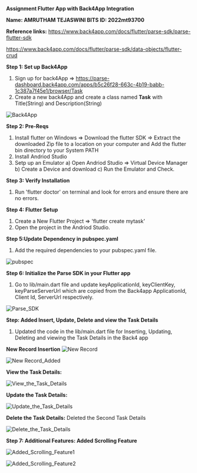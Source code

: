 **Assignment Flutter App with Back4App Integration**

**Name: AMRUTHAM TEJASWINI BITS ID: 2022mt93700**

**Reference links:**
https://www.back4app.com/docs/flutter/parse-sdk/parse-flutter-sdk

https://www.back4app.com/docs/flutter/parse-sdk/data-objects/flutter-crud

**Step 1: Set up Back4App**
1. Sign up for back4App => https://parse-dashboard.back4app.com/apps/b5c26f28-663c-4b19-babb-1c387a7f45e1/browser/Task
2. Create a new back4App and create a class named **Task** with Title(String) and Description(String)

![Back4App](https://github.com/Amruthammm/CrossPlatform_Assignment_Task-App/assets/38911925/84b5334d-05e5-4340-9c0f-cf6e774fe1b2)

**Step 2: Pre-Reqs**
1. Install flutter on Windows => Download the flutter SDK => Extract the downloaded Zip file to a location on your computer and Add the flutter bin directory to your System PATH
2. Install Andriod Studio
3. Setp up an Emulator a) Open Andriod Studio => Virtual Device Manager b) Create a Device and download c) Run the Emulator and Check.

**Step 3: Verify Installation**
1. Run 'flutter doctor' on terminal and look for errors and ensure there are no errors. 


**Step 4: Flutter Setup**
1. Create a New Flutter Project => 'flutter create mytask' 
2. Open the project in the Andriod Studio.

**Step 5:Update Dependency in pubspec.yaml**
1. Add the required dependencies to your pubspec.yaml file.

 ![pubspec](https://github.com/Amruthammm/CrossPlatform_Assignment_Task-App/assets/38911925/75d35c5b-b2f9-4ebd-9b24-7dbc11645e10)


**Step 6: Initialize the Parse SDK in your Flutter app**
1. Go to lib/main.dart file and update keyApplicationId, keyClientKey, keyParseServerUrl which are copied from the Back4app ApplicationId, Client Id, ServerUrl respectively. 

 ![Parse_SDK](https://github.com/Amruthammm/CrossPlatform_Assignment_Task-App/assets/38911925/d4317477-baf1-476f-9df9-0ecc7eed99e6)


**Step: Added Insert, Update, Delete and view the Task Details**
1. Updated the code in the lib/main.dart file for Inserting, Updating, Deleting and viewing the Task Details in the Back4 app


**New Record Insertion**
![New Record](https://github.com/Amruthammm/CrossPlatform_Assignment_Task-App/assets/38911925/27971d6e-2d3f-4556-9d9d-860c22dd3556)

![New Record_Added](https://github.com/Amruthammm/CrossPlatform_Assignment_Task-App/assets/38911925/0d8c06ed-c809-4e2e-abc2-0b90b3f6aba4)


**View the Task Details:**

![View_the_Task_Details](https://github.com/Amruthammm/CrossPlatform_Assignment_Task-App/assets/38911925/d2ff55e3-e38c-405e-8162-963b8ae1e76f)

**Update the Task Details:**

![Update_the_Task_Details](https://github.com/Amruthammm/CrossPlatform_Assignment_Task-App/assets/38911925/3b5e69bd-97b8-4015-bc80-642d9e3d603c)


**Delete the Task Details:**
Deleted the Second Task Details

![Delete_the_Task_Details](https://github.com/Amruthammm/CrossPlatform_Assignment_Task-App/assets/38911925/26689eeb-6c5b-4f39-a799-87afe1a20fb7)


**Step 7: Additional Features: Added Scrolling Feature**

![Added_Scrolling_Feature1](https://github.com/Amruthammm/CrossPlatform_Assignment_Task-App/assets/38911925/aad40da7-a55d-4372-9d1d-d9384ec67b12)

![Added_Scrolling_Feature2](https://github.com/Amruthammm/CrossPlatform_Assignment_Task-App/assets/38911925/5efa2aa1-6693-4eb3-bb0d-7210630cec11)


